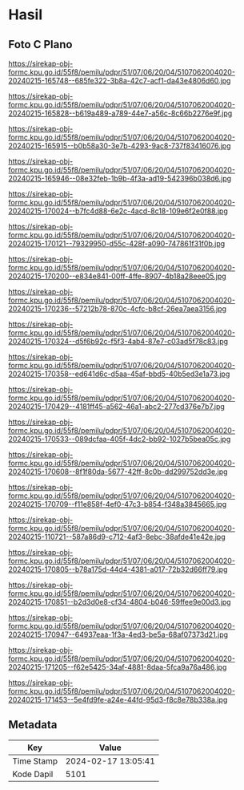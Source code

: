 # Hasil

## Foto C Plano

https://sirekap-obj-formc.kpu.go.id/55f8/pemilu/pdpr/51/07/06/20/04/5107062004020-20240215-165748--685fe322-3b8a-42c7-acf1-da43e4806d60.jpg

https://sirekap-obj-formc.kpu.go.id/55f8/pemilu/pdpr/51/07/06/20/04/5107062004020-20240215-165828--b619a489-a789-44e7-a56c-8c66b2276e9f.jpg

https://sirekap-obj-formc.kpu.go.id/55f8/pemilu/pdpr/51/07/06/20/04/5107062004020-20240215-165915--b0b58a30-3e7b-4293-9ac8-737f83416076.jpg

https://sirekap-obj-formc.kpu.go.id/55f8/pemilu/pdpr/51/07/06/20/04/5107062004020-20240215-165946--08e32feb-1b9b-4f3a-ad19-542396b038d6.jpg

https://sirekap-obj-formc.kpu.go.id/55f8/pemilu/pdpr/51/07/06/20/04/5107062004020-20240215-170024--b7fc4d88-6e2c-4acd-8c18-109e6f2e0f88.jpg

https://sirekap-obj-formc.kpu.go.id/55f8/pemilu/pdpr/51/07/06/20/04/5107062004020-20240215-170121--79329950-d55c-428f-a090-747861f31f0b.jpg

https://sirekap-obj-formc.kpu.go.id/55f8/pemilu/pdpr/51/07/06/20/04/5107062004020-20240215-170200--e834e841-00ff-4ffe-8907-4b18a28eee05.jpg

https://sirekap-obj-formc.kpu.go.id/55f8/pemilu/pdpr/51/07/06/20/04/5107062004020-20240215-170236--57212b78-870c-4cfc-b8cf-26ea7aea3156.jpg

https://sirekap-obj-formc.kpu.go.id/55f8/pemilu/pdpr/51/07/06/20/04/5107062004020-20240215-170324--d5f6b92c-f5f3-4ab4-87e7-c03ad5f78c83.jpg

https://sirekap-obj-formc.kpu.go.id/55f8/pemilu/pdpr/51/07/06/20/04/5107062004020-20240215-170358--ed641d6c-d5aa-45af-bbd5-40b5ed3e1a73.jpg

https://sirekap-obj-formc.kpu.go.id/55f8/pemilu/pdpr/51/07/06/20/04/5107062004020-20240215-170429--4181ff45-a562-46a1-abc2-277cd376e7b7.jpg

https://sirekap-obj-formc.kpu.go.id/55f8/pemilu/pdpr/51/07/06/20/04/5107062004020-20240215-170533--089dcfaa-405f-4dc2-bb92-1027b5bea05c.jpg

https://sirekap-obj-formc.kpu.go.id/55f8/pemilu/pdpr/51/07/06/20/04/5107062004020-20240215-170608--8f1f80da-5677-42ff-8c0b-dd299752dd3e.jpg

https://sirekap-obj-formc.kpu.go.id/55f8/pemilu/pdpr/51/07/06/20/04/5107062004020-20240215-170709--f11e858f-4ef0-47c3-b854-f348a3845665.jpg

https://sirekap-obj-formc.kpu.go.id/55f8/pemilu/pdpr/51/07/06/20/04/5107062004020-20240215-110721--587a86d9-c712-4af3-8ebc-38afde41e42e.jpg

https://sirekap-obj-formc.kpu.go.id/55f8/pemilu/pdpr/51/07/06/20/04/5107062004020-20240215-170805--b78a175d-44d4-4381-a017-72b32d66ff79.jpg

https://sirekap-obj-formc.kpu.go.id/55f8/pemilu/pdpr/51/07/06/20/04/5107062004020-20240215-170851--b2d3d0e8-cf34-4804-b046-59ffee9e00d3.jpg

https://sirekap-obj-formc.kpu.go.id/55f8/pemilu/pdpr/51/07/06/20/04/5107062004020-20240215-170947--64937eaa-1f3a-4ed3-be5a-68af07373d21.jpg

https://sirekap-obj-formc.kpu.go.id/55f8/pemilu/pdpr/51/07/06/20/04/5107062004020-20240215-171205--f62e5425-34af-4881-8daa-5fca9a76a486.jpg

https://sirekap-obj-formc.kpu.go.id/55f8/pemilu/pdpr/51/07/06/20/04/5107062004020-20240215-171453--5e4fd9fe-a24e-44fd-95d3-f8c8e78b338a.jpg


## Metadata

| Key        | Value               |
| ---------- | ------------------- |
| Time Stamp | 2024-02-17 13:05:41 |
| Kode Dapil | 5101                |



